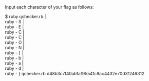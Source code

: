 Input each character of your flag as follows:

$ ruby qchecker.rb | \
ruby - S | \
ruby - E | \
ruby - C | \
ruby - C | \
ruby - O | \
ruby - N | \
ruby - { | \
ruby - b | \
ruby - a | \
ruby - d | \
ruby - }
qchecker.rb d48b3c7f40ab1af95541c8ac4432e70d31246312